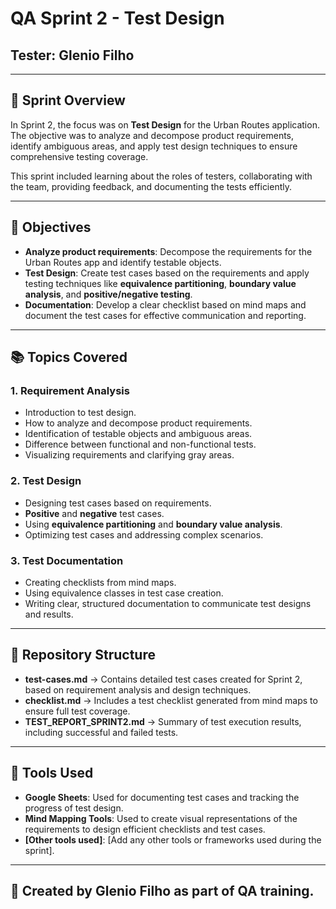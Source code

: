 # QA Sprint 2 - Test Design

## Tester: Glenio Filho

---

## 📝 **Sprint Overview**
In Sprint 2, the focus was on **Test Design** for the Urban Routes application. The objective was to analyze and decompose product requirements, identify ambiguous areas, and apply test design techniques to ensure comprehensive testing coverage.

This sprint included learning about the roles of testers, collaborating with the team, providing feedback, and documenting the tests efficiently.

---

## 🎯 **Objectives**
- **Analyze product requirements**: Decompose the requirements for the Urban Routes app and identify testable objects.
- **Test Design**: Create test cases based on the requirements and apply testing techniques like **equivalence partitioning**, **boundary value analysis**, and **positive/negative testing**.
- **Documentation**: Develop a clear checklist based on mind maps and document the test cases for effective communication and reporting.

---

## 📚 **Topics Covered**
### 1. **Requirement Analysis**
- Introduction to test design.
- How to analyze and decompose product requirements.
- Identification of testable objects and ambiguous areas.
- Difference between functional and non-functional tests.
- Visualizing requirements and clarifying gray areas.

### 2. **Test Design**
- Designing test cases based on requirements.
- **Positive** and **negative** test cases.
- Using **equivalence partitioning** and **boundary value analysis**.
- Optimizing test cases and addressing complex scenarios.

### 3. **Test Documentation**
- Creating checklists from mind maps.
- Using equivalence classes in test case creation.
- Writing clear, structured documentation to communicate test designs and results.

---

## 📂 **Repository Structure**
- **test-cases.md** → Contains detailed test cases created for Sprint 2, based on requirement analysis and design techniques.
- **checklist.md** → Includes a test checklist generated from mind maps to ensure full test coverage.
- **TEST_REPORT_SPRINT2.md** → Summary of test execution results, including successful and failed tests.

---

## 🚀 **Tools Used**
- **Google Sheets**: Used for documenting test cases and tracking the progress of test design.
- **Mind Mapping Tools**: Used to create visual representations of the requirements to design efficient checklists and test cases.
- **[Other tools used]**: [Add any other tools or frameworks used during the sprint].

---

## 🧪 **Created by Glenio Filho as part of QA training.**
